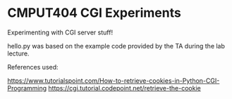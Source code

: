 # CMPUT404 CGI Experiments

Experimenting with CGI server stuff!

hello.py was based on the example code provided by the TA during the lab lecture.

References used:

https://www.tutorialspoint.com/How-to-retrieve-cookies-in-Python-CGI-Programming
https://cgi.tutorial.codepoint.net/retrieve-the-cookie
